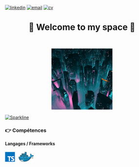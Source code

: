 [![linkedin](https://img.shields.io/badge/linkedin--lightgrey?style=social&logo=linkedin)](https://www.linkedin.com/in/michael-barreca/)
[![email](https://img.shields.io/badge/email--lightgrey?style=social&logo=gmail)](mailto:Michael-73@live.fr)
[![cv](https://img.shields.io/badge/email--lightgrey?style=social&logo=)](mailto:Michael-73@live.fr)

<div align="center">
<h1>🚀 Welcome to my space 🚀</h1>
</div><br><br>


<div align="center">
    <img id="i1" src="img/giphy.gif">
</div>



[![Sparkline](https://stars.medv.io/Mika73100/badges.svg)](https://stars.medv.io/Mika73100/badges)




### :point_right: Compétences
#### Langages / Frameworks

<img src="./img/typescript.png" alt ="typescript" title="Typescript"/>&nbsp;&nbsp; 
<img src="./img/docker.png" alt ="Docker" title="Docker"/>&nbsp;&nbsp;



